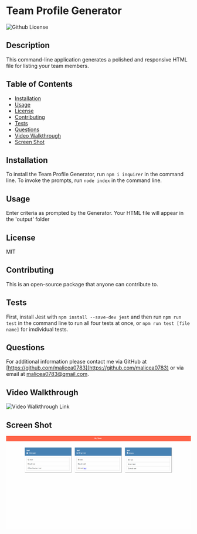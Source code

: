 # Team Profile Generator

![Github License](https://img.shields.io/badge/License-MIT-yellow.svg)

## Description

This command-line application generates a polished and responsive HTML file for listing your team members.

## Table of Contents

* [Installation](#Installation)
* [Usage](#Usage)
* [License](#License)
* [Contributing](#Contributing)
* [Tests](#Tests)
* [Questions](#Questions)
* [Video Walkthrough](#Video%Walkthrough)
* [Screen Shot](#Screen%Shot)

## Installation

To install the Team Profile Generator, run ```npm i inquirer``` in the command line. To invoke the prompts, run ```node index``` in the command line.

## Usage

Enter criteria as prompted by the Generator. Your HTML file will appear in the 'output' folder

## License

MIT

## Contributing

This is an open-source package that anyone can contribute to.

## Tests

First, install Jest with ```npm install --save-dev jest``` and then run ```npm run test``` in the command line to run all four tests at once, or ```npm run test [file name]``` for imdividual tests.

## Questions

For additional information please contact me via GitHub at [https://github.com/malicea0783](https://github.com/malicea0783) or via email at [malicea0783@gmail.com](mailto:malicea0783@gmail.com?subject=[GitHub]%Team%Profile%Generator).

## Video Walkthrough
![Video Walkthrough Link](https://drive.google.com/file/d/1ugXcgOfb-zl5LSQnh4CY9tbot5Um5eNZ/view)

## Screen Shot
![Screen Shot](./images/team-profile-generator.png)